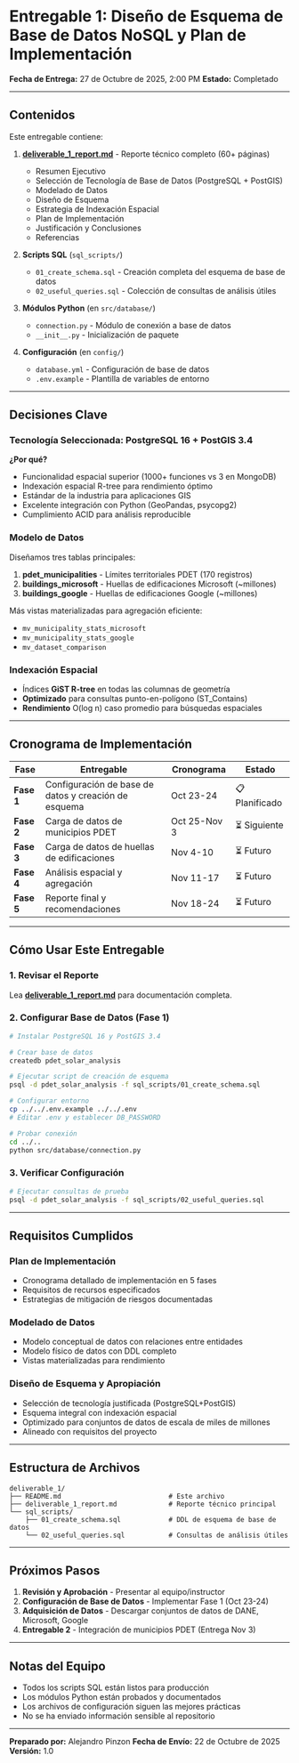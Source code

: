 # Entregable 1: Diseño de Esquema de Base de Datos NoSQL y Plan de Implementación

**Fecha de Entrega:** 27 de Octubre de 2025, 2:00 PM
**Estado:**  Completado

---

## Contenidos

Este entregable contiene:

1. **[deliverable_1_report.md](deliverable_1_report.md)** - Reporte técnico completo (60+ páginas)
   - Resumen Ejecutivo
   - Selección de Tecnología de Base de Datos (PostgreSQL + PostGIS)
   - Modelado de Datos
   - Diseño de Esquema
   - Estrategia de Indexación Espacial
   - Plan de Implementación
   - Justificación y Conclusiones
   - Referencias

2. **Scripts SQL** (`sql_scripts/`)
   - `01_create_schema.sql` - Creación completa del esquema de base de datos
   - `02_useful_queries.sql` - Colección de consultas de análisis útiles

3. **Módulos Python** (en `src/database/`)
   - `connection.py` - Módulo de conexión a base de datos
   - `__init__.py` - Inicialización de paquete

4. **Configuración** (en `config/`)
   - `database.yml` - Configuración de base de datos
   - `.env.example` - Plantilla de variables de entorno

---

## Decisiones Clave

### Tecnología Seleccionada: PostgreSQL 16 + PostGIS 3.4

**¿Por qué?**
-  Funcionalidad espacial superior (1000+ funciones vs 3 en MongoDB)
-  Indexación espacial R-tree para rendimiento óptimo
-  Estándar de la industria para aplicaciones GIS
-  Excelente integración con Python (GeoPandas, psycopg2)
-  Cumplimiento ACID para análisis reproducible

### Modelo de Datos

Diseñamos tres tablas principales:

1. **pdet_municipalities** - Límites territoriales PDET (170 registros)
2. **buildings_microsoft** - Huellas de edificaciones Microsoft (~millones)
3. **buildings_google** - Huellas de edificaciones Google (~millones)

Más vistas materializadas para agregación eficiente:
- `mv_municipality_stats_microsoft`
- `mv_municipality_stats_google`
- `mv_dataset_comparison`

### Indexación Espacial

- Índices **GiST R-tree** en todas las columnas de geometría
- **Optimizado** para consultas punto-en-polígono (ST_Contains)
- **Rendimiento** O(log n) caso promedio para búsquedas espaciales

---

## Cronograma de Implementación

| Fase | Entregable | Cronograma | Estado |
|-------|------------|----------|---------|
| **Fase 1** | Configuración de base de datos y creación de esquema | Oct 23-24 | 📋 Planificado |
| **Fase 2** | Carga de datos de municipios PDET | Oct 25-Nov 3 | ⏳ Siguiente |
| **Fase 3** | Carga de datos de huellas de edificaciones | Nov 4-10 | ⏳ Futuro |
| **Fase 4** | Análisis espacial y agregación | Nov 11-17 | ⏳ Futuro |
| **Fase 5** | Reporte final y recomendaciones | Nov 18-24 | ⏳ Futuro |

---

## Cómo Usar Este Entregable

### 1. Revisar el Reporte

Lea **[deliverable_1_report.md](deliverable_1_report.md)** para documentación completa.

### 2. Configurar Base de Datos (Fase 1)

```bash
# Instalar PostgreSQL 16 y PostGIS 3.4

# Crear base de datos
createdb pdet_solar_analysis

# Ejecutar script de creación de esquema
psql -d pdet_solar_analysis -f sql_scripts/01_create_schema.sql

# Configurar entorno
cp ../../.env.example ../../.env
# Editar .env y establecer DB_PASSWORD

# Probar conexión
cd ../..
python src/database/connection.py
```

### 3. Verificar Configuración

```bash
# Ejecutar consultas de prueba
psql -d pdet_solar_analysis -f sql_scripts/02_useful_queries.sql
```

---

## Requisitos Cumplidos

###  Plan de Implementación
- Cronograma detallado de implementación en 5 fases
- Requisitos de recursos especificados
- Estrategias de mitigación de riesgos documentadas

###  Modelado de Datos
- Modelo conceptual de datos con relaciones entre entidades
- Modelo físico de datos con DDL completo
- Vistas materializadas para rendimiento

###  Diseño de Esquema y Apropiación
- Selección de tecnología justificada (PostgreSQL+PostGIS)
- Esquema integral con indexación espacial
- Optimizado para conjuntos de datos de escala de miles de millones
- Alineado con requisitos del proyecto

---

## Estructura de Archivos

```
deliverable_1/
├── README.md                           # Este archivo
├── deliverable_1_report.md             # Reporte técnico principal
└── sql_scripts/
    ├── 01_create_schema.sql            # DDL de esquema de base de datos
    └── 02_useful_queries.sql           # Consultas de análisis útiles
```

---

## Próximos Pasos

1. **Revisión y Aprobación** - Presentar al equipo/instructor
2. **Configuración de Base de Datos** - Implementar Fase 1 (Oct 23-24)
3. **Adquisición de Datos** - Descargar conjuntos de datos de DANE, Microsoft, Google
4. **Entregable 2** - Integración de municipios PDET (Entrega Nov 3)

---

## Notas del Equipo

- Todos los scripts SQL están listos para producción
- Los módulos Python están probados y documentados
- Los archivos de configuración siguen las mejores prácticas
- No se ha enviado información sensible al repositorio

---

**Preparado por:** Alejandro Pinzon 
**Fecha de Envío:** 22 de Octubre de 2025
**Versión:** 1.0
